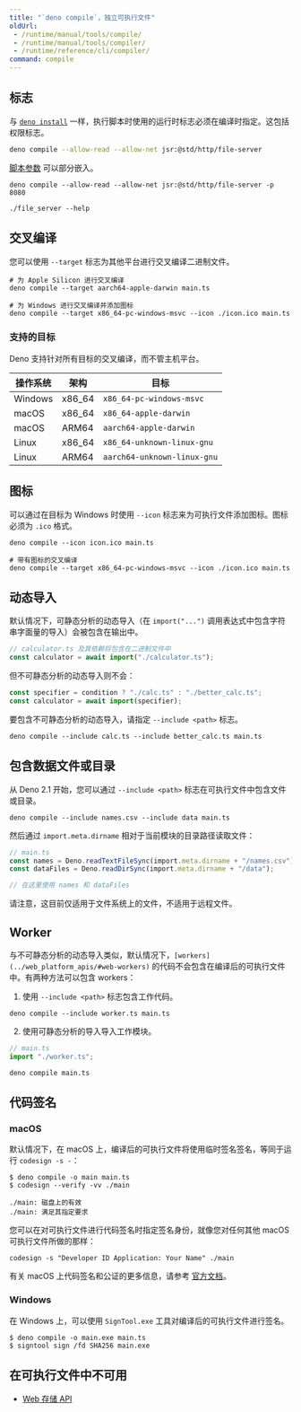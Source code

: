 ```yaml
---
title: "`deno compile`，独立可执行文件"
oldUrl:
 - /runtime/manual/tools/compile/
 - /runtime/manual/tools/compiler/
 - /runtime/reference/cli/compiler/
command: compile
---
```


## 标志

与 [`deno install`](/runtime/reference/cli/install/) 一样，执行脚本时使用的运行时标志必须在编译时指定。这包括权限标志。

```sh
deno compile --allow-read --allow-net jsr:@std/http/file-server
```

[脚本参数](/runtime/getting_started/command_line_interface/#passing-script-arguments) 可以部分嵌入。

```console
deno compile --allow-read --allow-net jsr:@std/http/file-server -p 8080

./file_server --help
```

## 交叉编译

您可以使用 `--target` 标志为其他平台进行交叉编译二进制文件。

```
# 为 Apple Silicon 进行交叉编译
deno compile --target aarch64-apple-darwin main.ts

# 为 Windows 进行交叉编译并添加图标
deno compile --target x86_64-pc-windows-msvc --icon ./icon.ico main.ts
```

### 支持的目标

Deno 支持针对所有目标的交叉编译，而不管主机平台。

| 操作系统 | 架构      | 目标                          |
| -------- | --------- | ----------------------------- |
| Windows  | x86_64    | `x86_64-pc-windows-msvc`      |
| macOS    | x86_64    | `x86_64-apple-darwin`         |
| macOS    | ARM64     | `aarch64-apple-darwin`        |
| Linux    | x86_64    | `x86_64-unknown-linux-gnu`    |
| Linux    | ARM64     | `aarch64-unknown-linux-gnu`   |

## 图标

可以通过在目标为 Windows 时使用 `--icon` 标志来为可执行文件添加图标。图标必须为 `.ico` 格式。

```
deno compile --icon icon.ico main.ts

# 带有图标的交叉编译
deno compile --target x86_64-pc-windows-msvc --icon ./icon.ico main.ts
```

## 动态导入

默认情况下，可静态分析的动态导入（在 `import("...")` 调用表达式中包含字符串字面量的导入）会被包含在输出中。

```ts
// calculator.ts 及其依赖将包含在二进制文件中
const calculator = await import("./calculator.ts");
```

但不可静态分析的动态导入则不会：

```ts
const specifier = condition ? "./calc.ts" : "./better_calc.ts";
const calculator = await import(specifier);
```

要包含不可静态分析的动态导入，请指定 `--include <path>` 标志。

```shell
deno compile --include calc.ts --include better_calc.ts main.ts
```

## 包含数据文件或目录

从 Deno 2.1 开始，您可以通过 `--include <path>` 标志在可执行文件中包含文件或目录。

```shell
deno compile --include names.csv --include data main.ts
```

然后通过 `import.meta.dirname` 相对于当前模块的目录路径读取文件：

```ts
// main.ts
const names = Deno.readTextFileSync(import.meta.dirname + "/names.csv");
const dataFiles = Deno.readDirSync(import.meta.dirname + "/data");

// 在这里使用 names 和 dataFiles
```

请注意，这目前仅适用于文件系统上的文件，不适用于远程文件。

## Worker

与不可静态分析的动态导入类似，默认情况下，`[workers](../web_platform_apis/#web-workers)` 的代码不会包含在编译后的可执行文件中。有两种方法可以包含 workers：

1. 使用 `--include <path>` 标志包含工作代码。

```shell
deno compile --include worker.ts main.ts
```

2. 使用可静态分析的导入导入工作模块。

```ts
// main.ts
import "./worker.ts";
```

```shell
deno compile main.ts
```

## 代码签名

### macOS

默认情况下，在 macOS 上，编译后的可执行文件将使用临时签名签名，等同于运行 `codesign -s -`：

```shell
$ deno compile -o main main.ts
$ codesign --verify -vv ./main

./main: 磁盘上的有效
./main: 满足其指定要求
```

您可以在对可执行文件进行代码签名时指定签名身份，就像您对任何其他 macOS 可执行文件所做的那样：

```shell
codesign -s "Developer ID Application: Your Name" ./main
```

有关 macOS 上代码签名和公证的更多信息，请参考 [官方文档](https://developer.apple.com/documentation/security/notarizing-macos-software-before-distribution)。

### Windows

在 Windows 上，可以使用 `SignTool.exe` 工具对编译后的可执行文件进行签名。

```shell
$ deno compile -o main.exe main.ts
$ signtool sign /fd SHA256 main.exe
```

## 在可执行文件中不可用

- [Web 存储 API](/runtime/reference/web_platform_apis/#web-storage)